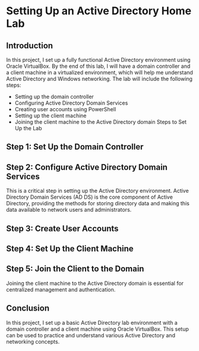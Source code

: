 # Setting Up an Active Directory Home Lab

## Introduction
In this project, I set up a fully functional Active Directory environment using Oracle VirtualBox. By the end of this lab, I will have a domain controller and a client machine in a virtualized environment, which will help me understand Active Directory and Windows networking. The lab will include the following steps:

- Setting up the domain controller
- Configuring Active Directory Domain Services
- Creating user accounts using PowerShell
- Setting up the client machine
- Joining the client machine to the Active Directory domain
Steps to Set Up the Lab
## Step 1: Set Up the Domain Controller

## Step 2: Configure Active Directory Domain Services
This is a critical step in setting up the Active Directory environment. Active Directory Domain Services (AD DS) is the core component of Active Directory, providing the methods for storing directory data and making this data available to network users and administrators.

## Step 3: Create User Accounts

## Step 4: Set Up the Client Machine

## Step 5: Join the Client to the Domain
Joining the client machine to the Active Directory domain is essential for centralized management and authentication.

## Conclusion
In this project, I set up a basic Active Directory lab environment with a domain controller and a client machine using Oracle VirtualBox. This setup can be used to practice and understand various Active Directory and networking concepts.
